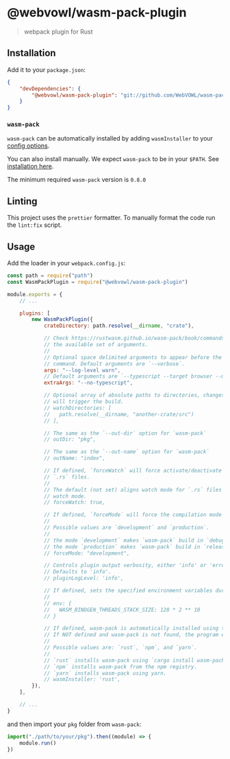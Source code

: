 # @webvowl/wasm-pack-plugin

> webpack plugin for Rust

## Installation

Add it to your `package.json`:

```json
{
    "devDependencies": {
        "@webvowl/wasm-pack-plugin": "git://github.com/WebVOWL/wasm-pack-plugin.git#v1.7.2"
    }
}
```

### `wasm-pack`

`wasm-pack` can be automatically installed by adding `wasmInstaller` to your [config options](#usage).

You can also install manually. We expect `wasm-pack` to be in your `$PATH`. See [installation here](https://rustwasm.github.io/wasm-pack/installer).

The minimum required `wasm-pack` version is `0.8.0`

## Linting

This project uses the `prettier` formatter. To manually format the code run the `lint:fix` script.

## Usage

Add the loader in your `webpack.config.js`:

```js
const path = require("path")
const WasmPackPlugin = require("@webvowl/wasm-pack-plugin")

module.exports = {
    // ...

    plugins: [
        new WasmPackPlugin({
            crateDirectory: path.resolve(__dirname, "crate"),

            // Check https://rustwasm.github.io/wasm-pack/book/commands/build.html for
            // the available set of arguments.
            //
            // Optional space delimited arguments to appear before the wasm-pack
            // command. Default arguments are `--verbose`.
            args: "--log-level warn",
            // Default arguments are `--typescript --target browser --mode normal`.
            extraArgs: "--no-typescript",

            // Optional array of absolute paths to directories, changes to which
            // will trigger the build.
            // watchDirectories: [
            //   path.resolve(__dirname, "another-crate/src")
            // ],

            // The same as the `--out-dir` option for `wasm-pack`
            // outDir: "pkg",

            // The same as the `--out-name` option for `wasm-pack`
            // outName: "index",

            // If defined, `forceWatch` will force activate/deactivate watch mode for
            // `.rs` files.
            //
            // The default (not set) aligns watch mode for `.rs` files to Webpack's
            // watch mode.
            // forceWatch: true,

            // If defined, `forceMode` will force the compilation mode for `wasm-pack`
            //
            // Possible values are `development` and `production`.
            //
            // the mode `development` makes `wasm-pack` build in `debug` mode.
            // the mode `production` makes `wasm-pack` build in `release` mode.
            // forceMode: "development",

            // Controls plugin output verbosity, either 'info' or 'error'.
            // Defaults to 'info'.
            // pluginLogLevel: 'info',

            // If defined, sets the specified environment variables during compilation.
            //
            // env: {
            //   WASM_BINDGEN_THREADS_STACK_SIZE: 128 * 2 ** 10
            // }

            // If defined, wasm-pack is automatically installed using the specified installation method.
            // If NOT defined and wasm-pack is not found, the program exits with an error.
            //
            // Possible values are: `rust`, `npm`, and `yarn`.
            //
            // `rust` installs wasm-pack using `cargo install wasm-pack`.
            // `npm` installs wasm-pack from the npm registry.
            // `yarn` installs wasm-pack using yarn.
            // wasmInstaller: 'rust',
        }),
    ],

    // ...
}
```

and then import your `pkg` folder from `wasm-pack`:

```js
import("./path/to/your/pkg").then((module) => {
    module.run()
})
```
